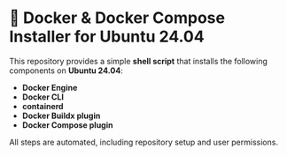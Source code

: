 # 🚀 Docker & Docker Compose Installer for Ubuntu 24.04

This repository provides a simple **shell script** that installs the following components on **Ubuntu 24.04**:

- **Docker Engine**
- **Docker CLI**
- **containerd**
- **Docker Buildx plugin**
- **Docker Compose plugin**

All steps are automated, including repository setup and user permissions.
